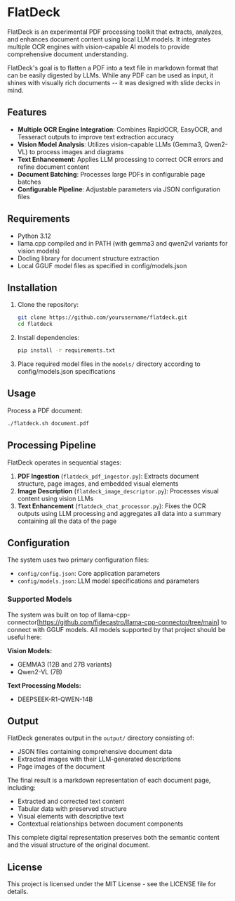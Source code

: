 # FlatDeck

FlatDeck is an experimental PDF processing toolkit that extracts, analyzes, and enhances document content using local LLM models. It integrates multiple OCR engines with vision-capable AI models to provide comprehensive document understanding.

FlatDeck's goal is to flatten a PDF into a text file in markdown format that can be easily digested by LLMs. While any PDF can be used as input, it shines with visually rich documents -- it was designed with slide decks in mind.

## Features

- **Multiple OCR Engine Integration**: Combines RapidOCR, EasyOCR, and Tesseract outputs to improve text extraction accuracy
- **Vision Model Analysis**: Utilizes vision-capable LLMs (Gemma3, Qwen2-VL) to process images and diagrams
- **Text Enhancement**: Applies LLM processing to correct OCR errors and refine document content
- **Document Batching**: Processes large PDFs in configurable page batches
- **Configurable Pipeline**: Adjustable parameters via JSON configuration files

## Requirements

- Python 3.12
- llama.cpp compiled and in PATH (with gemma3 and qwen2vl variants for vision models)
- Docling library for document structure extraction
- Local GGUF model files as specified in config/models.json

## Installation

1. Clone the repository:
   ```bash
   git clone https://github.com/yourusername/flatdeck.git
   cd flatdeck
   ```

2. Install dependencies:
   ```bash
   pip install -r requirements.txt
   ```

3. Place required model files in the `models/` directory according to config/models.json specifications

## Usage

Process a PDF document:
```bash
./flatdeck.sh document.pdf
```

## Processing Pipeline

FlatDeck operates in sequential stages:

1. **PDF Ingestion** (`flatdeck_pdf_ingestor.py`): Extracts document structure, page images, and embedded visual elements
2. **Image Description** (`flatdeck_image_descriptor.py`): Processes visual content using vision LLMs
3. **Text Enhancement** (`flatdeck_chat_processor.py`): Fixes the OCR outputs using LLM processing and aggregates all data into a summary containing all the data of the page

## Configuration

The system uses two primary configuration files:

- `config/config.json`: Core application parameters
- `config/models.json`: LLM model specifications and parameters

### Supported Models

The system was built on top of llama-cpp-connector[https://github.com/fidecastro/llama-cpp-connector/tree/main] to connect with GGUF models. All models supported by that project should be useful here:

**Vision Models:**
- GEMMA3 (12B and 27B variants)
- Qwen2-VL (7B)

**Text Processing Models:**
- DEEPSEEK-R1-QWEN-14B

## Output

FlatDeck generates output in the `output/` directory consisting of:

- JSON files containing comprehensive document data
- Extracted images with their LLM-generated descriptions
- Page images of the document

The final result is a markdown representation of each document page, including:
- Extracted and corrected text content
- Tabular data with preserved structure
- Visual elements with descriptive text
- Contextual relationships between document components

This complete digital representation preserves both the semantic content and the visual structure of the original document.

## License

This project is licensed under the MIT License - see the LICENSE file for details.
